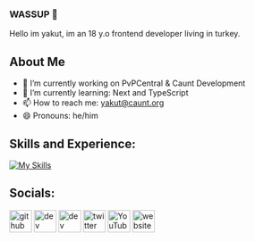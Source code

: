 ### WASSUP 👋

Hello im yakut, im an 18 y.o frontend developer living in turkey.

## About Me
- 🔭 I’m currently working on PvPCentral & Caunt Development 
- 🌱 I’m currently learning: Next and TypeScript 
- 📫 How to reach me: yakut@caunt.org 
- 😄 Pronouns: he/him 

## Skills and Experience: 
[![My Skills](https://skillicons.dev/icons?i=js,html,css,java,python)](https://skillicons.dev)


## Socials:
[<img src='https://cdn.jsdelivr.net/npm/simple-icons@3.0.1/icons/github.svg' alt='github' height='40'>](https://github.com/yakutwrld)  [<img src='https://cdn.jsdelivr.net/npm/simple-icons@3.0.1/icons/dev-dot-to.svg' alt='dev' height='40'>](https://dev.to/y7)  [<img src='https://cdn.jsdelivr.net/npm/simple-icons@3.0.1/icons/hashnode.svg' alt='dev' height='40'>](q5)  [<img src='https://cdn.jsdelivr.net/npm/simple-icons@3.0.1/icons/twitter.svg' alt='twitter' height='40'>](https://twitter.com/yakutwrld)  [<img src='https://cdn.jsdelivr.net/npm/simple-icons@3.0.1/icons/youtube.svg' alt='YouTube' height='40'>](https://www.youtube.com/@refected)  [<img src='https://cdn.jsdelivr.net/npm/simple-icons@3.0.1/icons/icloud.svg' alt='website' height='40'>](https://ayo.so/patreon)   

